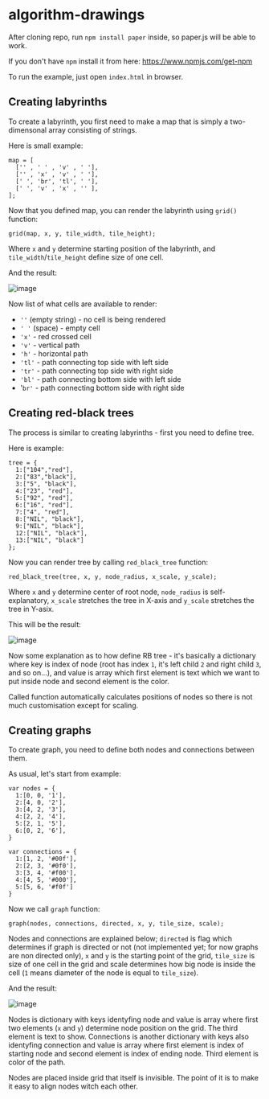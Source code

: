 # algorithm-drawings

After cloning repo, run `npm install paper` inside, so paper.js will be able to work.

If you don't have `npm` install it from here: https://www.npmjs.com/get-npm

To run the example, just open `index.html` in browser.

## Creating labyrinths

To create a labyrinth, you first need to make a map that is simply a two-dimensonal array consisting of strings.

Here is small example:

```
map = [
  ['' , ' ' , 'v' , ' '],
  ['' , 'x' , 'v' , ' '],
  [' ', 'br', 'tl', ' '],
  [' ', 'v' , 'x' , '' ],
];
```

Now that you defined map, you can render the labyrinth using `grid()` function:

```
grid(map, x, y, tile_width, tile_height);
```

Where `x` and `y` determine starting position of the labyrinth, and `tile_width`/`tile_height` define size of one cell.

And the result:

![image](https://user-images.githubusercontent.com/45121219/112855910-93e70700-90af-11eb-9fac-66edc06ff7c2.png)

Now list of what cells are available to render:
* `''` (empty string) - no cell is being rendered
* `' '` (space) - empty cell
* `'x'` - red crossed cell
* `'v'` - vertical path
* `'h'` - horizontal path
* `'tl'` - path connecting top side with left side
* `'tr'` - path connecting top side with right side
* `'bl'` - path connecting bottom side with left side
* '`br'` - path connecting bottom side with right side

## Creating red-black trees

The process is similar to creating labyrinths - first you need to define tree.

Here is example:

```
tree = { 
  1:["104","red"], 
  2:["83","black"], 
  3:["5", "black"],
  4:["23", "red"],
  5:["92", "red"],
  6:["16", "red"],
  7:["4", "red"],
  8:["NIL", "black"],
  9:["NIL", "black"],
  12:["NIL", "black"],
  13:["NIL", "black"]
};
```

Now you can render tree by calling `red_black_tree` function:

```
red_black_tree(tree, x, y, node_radius, x_scale, y_scale);
```

Where `x` and `y` determine center of root node, `node_radius` is self-explanatory, `x_scale` stretches the tree in X-axis and `y_scale` stretches the tree in Y-asix.

This will be the result:

![image](https://user-images.githubusercontent.com/45121219/112847127-0acbd200-90a7-11eb-9e61-ae5585af78ee.png)

Now some explanation as to how define RB tree - it's basically a dictionary where key is index of node (root has index `1`, it's left child `2` and right child `3`, and so on...), and value is array which first element is text which we want to put inside node and second element is the color.

Called function automatically calculates positions of nodes so there is not much customisation except for scaling.

## Creating graphs

To create graph, you need to define both nodes and connections between them.

As usual, let's start from example:

```
var nodes = {
  1:[0, 0, '1'],
  2:[4, 0, '2'],
  3:[4, 2, '3'],
  4:[2, 2, '4'],
  5:[2, 1, '5'],
  6:[0, 2, '6'],
}

var connections = {
  1:[1, 2, '#00f'],
  2:[2, 3, '#0f0'],
  3:[3, 4, '#f00'],
  4:[4, 5, '#000'],
  5:[5, 6, '#f0f']
}
```

Now we call `graph` function:

```
graph(nodes, connections, directed, x, y, tile_size, scale);
```

Nodes and connections are explained below; `directed` is flag which determines if graph is directed or not (not implemented yet; for now graphs are non directed only), `x` and `y` is the starting point of the grid, `tile_size` is size of one cell in the grid and scale determines how big node is inside the cell (`1` means diameter of the node is equal to `tile_size`).

And the result:

![image](https://user-images.githubusercontent.com/45121219/112864443-18d61e80-90b8-11eb-9f44-115fed1ef580.png)

Nodes is dictionary with keys identyfing node and value is array where first two elements (`x` and `y`) determine node position on the grid. The third element is text to show. Connections is another dictionary with keys also identyfing connection and value is array where first element is index of starting node and second element is index of ending node. Third element is color of the path.

Nodes are placed inside grid that itself is invisible. The point of it is to make it easy to align nodes witch each other.

